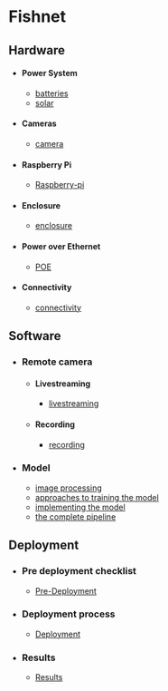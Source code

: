 # Fishnet 

## Hardware
- #### Power System
	- [batteries](../Batteries.md)
	- [solar](../Solar.md)
- #### Cameras
	- [camera](../camera.md)
- #### Raspberry Pi
	- [Raspberry-pi](../Raspberry-pi.md)
- #### Enclosure
	- [enclosure](../enclosure.md)
- #### Power over Ethernet
	- [POE](../POE.md)
- #### Connectivity
	- [connectivity](../connectivity.md)

## Software
- ### Remote camera
	- #### Livestreaming
		- [livestreaming](../livestreaming.md)
	- #### Recording 
		- [recording](../recording.md)
- ### Model
	- [image processing](../ImageProcessing)
	- [approaches to training the model](../ApproachesToTrainingTheModel)
	- [implementing the model](../ImplementingTheModle)
	- [the complete pipeline](../TheCompletePipeline)

## Deployment
- ### Pre deployment checklist
	- [Pre-Deployment](../Pre-Deployment.md)
- ### Deployment process
	- [Deployment](../Deployment.md)
- ### Results
	- [Results](../Results.md)